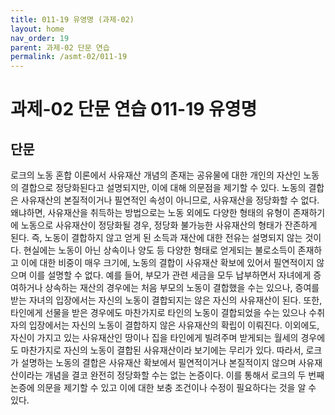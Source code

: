 ```yaml
---
title: 011-19 유영명 (과제-02)
layout: home
nav_order: 19
parent: 과제-02 단문 연습
permalink: /asmt-02/011-19
---
```


# 과제-02 단문 연습 011-19 유영명 

## 단문

로크의 노동 혼합 이론에서 사유재산 개념의 존재는 공유물에 대한 개인의 자산인 노동의 결합으로 정당화된다고 설명되지만, 이에 대해 의문점을 제기할 수 있다. 노동의 결합은 사유재산의 본질적이거나 필연적인 속성이 아니므로, 사유재산을 정당화할 수 없다. 왜냐하면, 사유재산을 취득하는 방법으로는 노동 외에도 다양한 형태의 유형이 존재하기에 노동으로 사유재산이 정당화될 경우, 정당화 불가능한 사유재산의 형태가 잔존하게 된다. 즉, 노동이 결합하지 않고 얻게 된 소득과 재산에 대한 전유는 설명되지 않는 것이다. 현실에는 노동이 아닌 상속이나 양도 등 다양한 형태로 얻게되는 불로소득이 존재하고 이에 대한 비중이 매우 크기에, 노동의 결합이 사유재산 확보에 있어서 필연적이지 않으며 이를 설명할 수 없다. 예를 들어, 부모가 관련 세금을 모두 납부하면서 자녀에게 증여하거나 상속하는 재산의 경우에는 처음 부모의 노동이 결합했을 수는 있으나, 증여를 받는 자녀의 입장에서는 자신의 노동이 결합되지는 않은 자신의 사유재산이 된다. 또한, 타인에게 선물을 받은 경우에도 마찬가지로 타인의 노동이 결합되었을 수는 있으나 수취자의 입장에서는 자신의 노동이 결합하지 않은 사유재산의 확립이 이뤄진다. 이외에도, 자신이 가지고 있는 사유재산인 땅이나 집을 타인에게 빌려주며 받게되는 월세의 경우에도 마찬가지로 자신의 노동이 결합된 사유재산이라 보기에는 무리가 있다. 따라서, 로크가 설명하는 노동의 결합은 사유재산 확보에서 필연적이거나 본질적이지 않으며 사유재산이라는 개념을 결코 완전히 정당화할 수는 없는 논증이다. 이를 통해서 로크의 두 번째 논증에 의문을 제기할 수 있고 이에 대한 보충 조건이나 수정이 필요하다는 것을 알 수 있다. 
